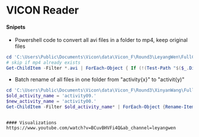 # VICON Reader

#### Snipets
- Powershell code to convert all avi files in a folder to mp4, keep original files
```powershell
cd 'C:\Users\Public\Documents\Vicon\data\Vicon_F\Round3\LeyangWen\FullCollection'
# skip if mp4 already exists
Get-ChildItem -Filter *.avi | ForEach-Object { If (!(Test-Path "$($_.DirectoryName)/$($_.BaseName).mp4")) {ffmpeg -i $_.FullName -c:v copy -c:a copy -y "$($_.DirectoryName)/$($_.BaseName).mp4"}}

```
- Batch rename of all files in one folder from "activity{x}" to "activit{y)"
```powershell
cd 'C:\Users\Public\Documents\Vicon\data\Vicon_F\Round3\XinyanWang\FullCollection'
$old_activity_name = 'activity09.'
$new_activity_name = 'activity00.'
Get-ChildItem -Filter $old_activity_name* | ForEach-Object {Rename-Item $_ -NewName ($_.Name -replace $old_activity_name, $new_activity_name)}

```
```

#### Visualizations
https://www.youtube.com/watch?v=BCuvBHVFi4Q&ab_channel=leyangwen